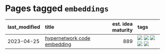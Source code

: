 # Pages tagged `embeddings`

|last_modified|title|est. idea maturity|tags
|:---|:---|---:|:---|
|2023-04-25|[hypernetwork code embedding](../hypernetwork_embedding_for_code.md)|889|[![](https://img.shields.io/badge/tag-embeddings-97a75e)](../tags/embeddings.md) [![](https://img.shields.io/badge/tag-llm-29349d)](../tags/llm.md) [![](https://img.shields.io/badge/tag-machinelearning-50c04b)](../tags/machinelearning.md) [![](https://img.shields.io/badge/tag-models-4072a1)](../tags/models.md) [![](https://img.shields.io/badge/tag-nlp-32d44f)](../tags/nlp.md)|